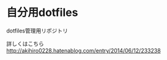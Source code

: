# 自分用dotfiles

dotfiles管理用リポジトリ

詳しくはこちら
http://akihiro0228.hatenablog.com/entry/2014/06/12/233238

